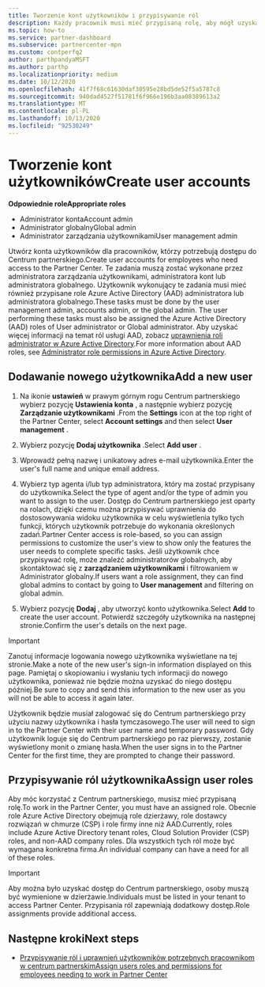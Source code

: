 ```yaml
---
title: Tworzenie kont użytkowników i przypisywanie ról
description: Każdy pracownik musi mieć przypisaną rolę, aby mógł uzyskać dostęp do Centrum partnerskiego. Dowiedz się, jak tworzyć konta użytkowników, przypisywać role i ustawiać uprawnienia.
ms.topic: how-to
ms.service: partner-dashboard
ms.subservice: partnercenter-mpn
ms.custom: contperfq2
author: parthpandyaMSFT
ms.author: parthp
ms.localizationpriority: medium
ms.date: 10/12/2020
ms.openlocfilehash: 41f7f68c61630daf30595e28bd5de52f5a5787c8
ms.sourcegitcommit: 940dad4527f51781f6f966e196b3aa08389613a2
ms.translationtype: MT
ms.contentlocale: pl-PL
ms.lasthandoff: 10/13/2020
ms.locfileid: "92530249"
---
```

# <a name="create-user-accounts"></a><span data-ttu-id="3b509-104">Tworzenie kont użytkowników</span><span class="sxs-lookup"><span data-stu-id="3b509-104">Create user accounts</span></span>  

<span data-ttu-id="3b509-105">**Odpowiednie role**</span><span class="sxs-lookup"><span data-stu-id="3b509-105">**Appropriate roles**</span></span>

- <span data-ttu-id="3b509-106">Administrator konta</span><span class="sxs-lookup"><span data-stu-id="3b509-106">Account admin</span></span>
- <span data-ttu-id="3b509-107">Administrator globalny</span><span class="sxs-lookup"><span data-stu-id="3b509-107">Global admin</span></span>
- <span data-ttu-id="3b509-108">Administrator zarządzania użytkownikami</span><span class="sxs-lookup"><span data-stu-id="3b509-108">User management admin</span></span>

<span data-ttu-id="3b509-109">Utwórz konta użytkowników dla pracowników, którzy potrzebują dostępu do Centrum partnerskiego.</span><span class="sxs-lookup"><span data-stu-id="3b509-109">Create user accounts for employees who need access to the Partner Center.</span></span> <span data-ttu-id="3b509-110">Te zadania muszą zostać wykonane przez administratora zarządzania użytkownikami, administratora kont lub administratora globalnego. Użytkownik wykonujący te zadania musi mieć również przypisane role Azure Active Directory (AAD) administratora lub administratora globalnego.</span><span class="sxs-lookup"><span data-stu-id="3b509-110">These tasks must be done by the user management admin, accounts admin, or the global admin. The user performing these tasks must also be assigned the Azure Active Directory (AAD) roles of User administrator or Global administrator.</span></span> <span data-ttu-id="3b509-111">Aby uzyskać więcej informacji na temat ról usługi AAD, zobacz [uprawnienia roli administrator w Azure Active Directory](/azure/active-directory/users-groups-roles/directory-assign-admin-roles).</span><span class="sxs-lookup"><span data-stu-id="3b509-111">For more information about AAD roles, see [Administrator role permissions in Azure Active Directory](/azure/active-directory/users-groups-roles/directory-assign-admin-roles).</span></span>

## <a name="add-a-new-user"></a><span data-ttu-id="3b509-112">Dodawanie nowego użytkownika</span><span class="sxs-lookup"><span data-stu-id="3b509-112">Add a new user</span></span>

1. <span data-ttu-id="3b509-113">Na ikonie **ustawień** w prawym górnym rogu Centrum partnerskiego wybierz pozycję **Ustawienia konta** , a następnie wybierz pozycję **Zarządzanie użytkownikami** .</span><span class="sxs-lookup"><span data-stu-id="3b509-113">From the **Settings** icon at the top right of the Partner Center, select **Account settings** and then select **User management** .</span></span>

2. <span data-ttu-id="3b509-114">Wybierz pozycję **Dodaj użytkownika** .</span><span class="sxs-lookup"><span data-stu-id="3b509-114">Select **Add user** .</span></span>

3. <span data-ttu-id="3b509-115">Wprowadź pełną nazwę i unikatowy adres e-mail użytkownika.</span><span class="sxs-lookup"><span data-stu-id="3b509-115">Enter the user's full name and unique email address.</span></span>

4. <span data-ttu-id="3b509-116">Wybierz typ agenta i/lub typ administratora, który ma zostać przypisany do użytkownika.</span><span class="sxs-lookup"><span data-stu-id="3b509-116">Select the type of agent and/or the type of admin you want to assign to the user.</span></span> <span data-ttu-id="3b509-117">Dostęp do Centrum partnerskiego jest oparty na rolach, dzięki czemu można przypisywać uprawnienia do dostosowywania widoku użytkownika w celu wyświetlenia tylko tych funkcji, których użytkownik potrzebuje do wykonania określonych zadań.</span><span class="sxs-lookup"><span data-stu-id="3b509-117">Partner Center access is role-based, so you can assign permissions to customize the user's view to show only the features the user needs to complete specific tasks.</span></span>  <span data-ttu-id="3b509-118">Jeśli użytkownik chce przypisywać rolę, może znaleźć administratorów globalnych, aby skontaktować się z **zarządzaniem użytkownikami** i filtrowaniem w Administrator globalny.</span><span class="sxs-lookup"><span data-stu-id="3b509-118">If users want a role assignment, they can find global admins to contact by going to **User management** and filtering on global admin.</span></span>

5. <span data-ttu-id="3b509-119">Wybierz pozycję **Dodaj** , aby utworzyć konto użytkownika.</span><span class="sxs-lookup"><span data-stu-id="3b509-119">Select **Add** to create the user account.</span></span> <span data-ttu-id="3b509-120">Potwierdź szczegóły użytkownika na następnej stronie.</span><span class="sxs-lookup"><span data-stu-id="3b509-120">Confirm the user's details on the next page.</span></span>

> [!IMPORTANT]  
> <span data-ttu-id="3b509-121">Zanotuj informacje logowania nowego użytkownika wyświetlane na tej stronie.</span><span class="sxs-lookup"><span data-stu-id="3b509-121">Make a note of the new user's sign-in information displayed on this page.</span></span> <span data-ttu-id="3b509-122">Pamiętaj o skopiowaniu i wysłaniu tych informacji do nowego użytkownika, ponieważ nie będzie można uzyskać do niego dostępu później.</span><span class="sxs-lookup"><span data-stu-id="3b509-122">Be sure to copy and send this information to the new user as you will not be able to access it again later.</span></span> 

<span data-ttu-id="3b509-123">Użytkownik będzie musiał zalogować się do Centrum partnerskiego przy użyciu nazwy użytkownika i hasła tymczasowego.</span><span class="sxs-lookup"><span data-stu-id="3b509-123">The user will need to sign in to the Partner Center with their user name and temporary password.</span></span> <span data-ttu-id="3b509-124">Gdy użytkownik loguje się do Centrum partnerskiego po raz pierwszy, zostanie wyświetlony monit o zmianę hasła.</span><span class="sxs-lookup"><span data-stu-id="3b509-124">When the user signs in to the Partner Center for the first time, they are prompted to change their password.</span></span>

## <a name="assign-user-roles"></a><span data-ttu-id="3b509-125">Przypisywanie ról użytkownika</span><span class="sxs-lookup"><span data-stu-id="3b509-125">Assign user roles</span></span>

<span data-ttu-id="3b509-126">Aby móc korzystać z Centrum partnerskiego, musisz mieć przypisaną rolę.</span><span class="sxs-lookup"><span data-stu-id="3b509-126">To work in the Partner Center, you must have an assigned role.</span></span>  <span data-ttu-id="3b509-127">Obecnie role Azure Active Directory obejmują role dzierżawy, role dostawcy rozwiązań w chmurze (CSP) i role firmy inne niż AAD.</span><span class="sxs-lookup"><span data-stu-id="3b509-127">Currently, roles include Azure Active Directory tenant roles, Cloud Solution Provider (CSP) roles, and non-AAD company roles.</span></span> <span data-ttu-id="3b509-128">Dla wszystkich tych ról może być wymagana konkretna firma.</span><span class="sxs-lookup"><span data-stu-id="3b509-128">An individual company can have a need for all of these roles.</span></span>

>[!Important]
><span data-ttu-id="3b509-129">Aby można było uzyskać dostęp do Centrum partnerskiego, osoby muszą być wymienione w dzierżawie.</span><span class="sxs-lookup"><span data-stu-id="3b509-129">Individuals must be listed in your tenant to access Partner Center.</span></span> <span data-ttu-id="3b509-130">Przypisania ról zapewniają dodatkowy dostęp.</span><span class="sxs-lookup"><span data-stu-id="3b509-130">Role assignments provide additional access.</span></span>

## <a name="next-steps"></a><span data-ttu-id="3b509-131">Następne kroki</span><span class="sxs-lookup"><span data-stu-id="3b509-131">Next steps</span></span>

- [<span data-ttu-id="3b509-132">Przypisywanie ról i uprawnień użytkowników potrzebnych pracownikom w centrum partnerskim</span><span class="sxs-lookup"><span data-stu-id="3b509-132">Assign users roles and permissions for employees needing to work in Partner Center</span></span>](permissions-overview.md)
